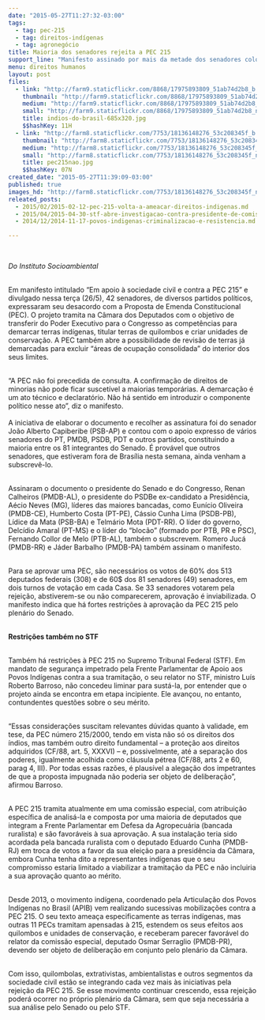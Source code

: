 ```yaml
---
date: "2015-05-27T11:27:32-03:00"
tags:
  - tag: pec-215
  - tag: direitos-indígenas
  - tag: agronegócio
title: Maioria dos senadores rejeita a PEC 215
support_line: "Manifesto assinado por mais da metade dos senadores coloca em xeque destino de Proposta que transfere do governo federal para o Congresso a tarefa de oficializar Terras Indígenas, Unidades de Conservação e Territórios Quilombolas."
menu: direitos humanos
layout: post
files:
  - link: "http://farm9.staticflickr.com/8868/17975893809_51ab74d2b8_b.jpg"
    thumbnail: "http://farm9.staticflickr.com/8868/17975893809_51ab74d2b8_t.jpg"
    medium: "http://farm9.staticflickr.com/8868/17975893809_51ab74d2b8_z.jpg"
    small: "http://farm9.staticflickr.com/8868/17975893809_51ab74d2b8_n.jpg"
    title: indios-do-brasil-685x320.jpg
    $$hashKey: 11H
  - link: "http://farm8.staticflickr.com/7753/18136148276_53c208345f_b.jpg"
    thumbnail: "http://farm8.staticflickr.com/7753/18136148276_53c208345f_t.jpg"
    medium: "http://farm8.staticflickr.com/7753/18136148276_53c208345f_z.jpg"
    small: "http://farm8.staticflickr.com/7753/18136148276_53c208345f_n.jpg"
    title: pec215nao.jpg
    $$hashKey: 07N
created_date: "2015-05-27T11:39:09-03:00"
published: true
images_hd: "http://farm8.staticflickr.com/7753/18136148276_53c208345f_n.jpg"
releated_posts:
  - 2015/02/2015-02-12-pec-215-volta-a-ameacar-direitos-indigenas.md
  - 2015/04/2015-04-30-stf-abre-investigacao-contra-presidente-de-comissao-da-pec-215.md
  - 2014/12/2014-11-17-povos-indigenas-criminalizacao-e-resistencia.md

---
```

<p>&nbsp;</p>

<p><em>Do Instituto Socioambiental&nbsp;</em><br />
&nbsp;</p>

<p>Em manifesto intitulado &ldquo;Em apoio &agrave; sociedade civil e contra a PEC 215&rdquo; e divulgado nessa ter&ccedil;a (26/5), 42 senadores, de diversos partidos pol&iacute;ticos, expressaram seu desacordo com a Proposta de Emenda Constitucional (PEC). O projeto tramita na C&acirc;mara dos Deputados com o objetivo de transferir do Poder Executivo para o Congresso as compet&ecirc;ncias para demarcar terras ind&iacute;genas, titular terras de quilombos e criar unidades de conserva&ccedil;&atilde;o. A PEC tamb&eacute;m abre a possibilidade de revis&atilde;o de terras j&aacute; demarcadas para excluir &ldquo;&aacute;reas de ocupa&ccedil;&atilde;o consolidada&rdquo; do interior dos seus limites.<br />
&nbsp;</p>

<p>&ldquo;A PEC n&atilde;o foi precedida de consulta. A confirma&ccedil;&atilde;o de direitos de minorias n&atilde;o pode ficar suscet&iacute;vel a maiorias tempor&aacute;rias. A demarca&ccedil;&atilde;o &eacute; um ato t&eacute;cnico e declarat&oacute;rio. N&atilde;o h&aacute; sentido em introduzir o componente pol&iacute;tico nesse ato&rdquo;, diz o manifesto.&nbsp;<br />
<br />
A iniciativa de elaborar o documento e recolher as assinatura foi do senador Jo&atilde;o Alberto Capiberibe (PSB-AP) e contou com o apoio expresso de v&aacute;rios senadores do PT, PMDB, PSDB, PDT e outros partidos, constituindo a maioria entre os 81 integrantes do Senado. &Eacute; prov&aacute;vel que outros senadores, que estiveram fora de Bras&iacute;lia nesta semana, ainda venham a subscrev&ecirc;-lo.<br />
&nbsp;</p>

<p>Assinaram o documento o presidente do Senado e do Congresso, Renan Calheiros (PMDB-AL), o presidente do PSDBe ex-candidato a Presid&ecirc;ncia, A&eacute;cio Neves (MG), l&iacute;deres das maiores bancadas, como Eun&iacute;cio Oliveira (PMDB-CE), Humberto Costa (PT-PE), C&aacute;ssio Cunha Lima (PSDB-PB), L&iacute;dice da Mata (PSB-BA) e Telm&aacute;rio Mota (PDT-RR). O l&iacute;der do governo, Delc&iacute;dio Amaral (PT-MS) e o l&iacute;der do &ldquo;bloc&atilde;o&rdquo; (formado por PTB, PR e PSC), Fernando Collor de Melo (PTB-AL), tamb&eacute;m o subscrevem. Romero Juc&aacute; (PMDB-RR) e J&aacute;der Barbalho (PMDB-PA) tamb&eacute;m assinam o manifesto.<br />
&nbsp;</p>

<p>Para se aprovar uma PEC, s&atilde;o necess&aacute;rios os votos de 60% dos 513 deputados federais (308) e de 60$ dos 81 senadores (49) senadores, em dois turnos de vota&ccedil;&atilde;o em cada Casa. Se 33 senadores votarem pela rejei&ccedil;&atilde;o, abstiverem-se ou n&atilde;o comparecerem, aprova&ccedil;&atilde;o &eacute; inviabilizada. O manifesto indica que h&aacute; fortes restri&ccedil;&otilde;es &agrave; aprova&ccedil;&atilde;o da PEC 215 pelo plen&aacute;rio do Senado.<br />
&nbsp;</p>

<p><strong>Restri&ccedil;&otilde;es tamb&eacute;m no STF</strong><br />
&nbsp;</p>

<p>Tamb&eacute;m h&aacute; restri&ccedil;&otilde;es &agrave; PEC 215 no Supremo Tribunal Federal (STF). Em mandato de seguran&ccedil;a impetrado pela Frente Parlamentar de Apoio aos Povos Ind&iacute;genas contra a sua tramita&ccedil;&atilde;o, o seu relator no STF, ministro Lu&iacute;s Roberto Barroso, n&atilde;o concedeu liminar para sust&aacute;-la, por entender que o projeto ainda se encontra em etapa incipiente. Ele avan&ccedil;ou, no entanto, contundentes quest&otilde;es sobre o seu m&eacute;rito.<br />
&nbsp;</p>

<p>&ldquo;Essas considera&ccedil;&otilde;es suscitam relevantes d&uacute;vidas quanto &agrave; validade, em tese, da PEC n&uacute;mero 215/2000, tendo em vista n&atilde;o s&oacute; os direitos dos &iacute;ndios, mas tamb&eacute;m outro direito fundamental &ndash; a prote&ccedil;&atilde;o aos direitos adquiridos (CF/88, art. 5, XXXVI) &ndash; e, possivelmente, at&eacute; a separa&ccedil;&atilde;o dos poderes, igualmente acolhida como cl&aacute;usula p&eacute;trea (CF/88, arts 2 e 60, parag 4, III). Por todas essas raz&otilde;es, &eacute; plaus&iacute;vel a alega&ccedil;&atilde;o dos impetrantes de que a proposta impugnada n&atilde;o poderia ser objeto de delibera&ccedil;&atilde;o&rdquo;, afirmou Barroso.<br />
&nbsp;</p>

<p>A PEC 215 tramita atualmente em uma comiss&atilde;o especial, com atribui&ccedil;&atilde;o espec&iacute;fica de analis&aacute;-la e composta por uma maioria de deputados que integram a Frente Parlamentar em Defesa da Agropecu&aacute;ria (bancada ruralista) e s&atilde;o favor&aacute;veis &agrave; sua aprova&ccedil;&atilde;o. A sua instala&ccedil;&atilde;o teria sido acordada pela bancada ruralista com o deputado Eduardo Cunha (PMDB-RJ) em troca de votos a favor da sua elei&ccedil;&atilde;o para a presid&ecirc;ncia da C&acirc;mara, embora Cunha tenha dito a representantes ind&iacute;genas que o seu compromisso estaria limitado a viabilizar a tramita&ccedil;&atilde;o da PEC e n&atilde;o incluiria a sua aprova&ccedil;&atilde;o quanto ao m&eacute;rito.<br />
&nbsp;</p>

<p>Desde 2013, o movimento ind&iacute;gena, coordenado pela Articula&ccedil;&atilde;o dos Povos Ind&iacute;genas no Brasil (APIB) vem realizando sucessivas mobiliza&ccedil;&otilde;es contra a PEC 215. O seu texto amea&ccedil;a especificamente as terras ind&iacute;genas, mas outras 11 PECs tramitam apensadas &agrave; 215, estendem os seus efeitos aos quilombos e unidades de conserva&ccedil;&atilde;o, e receberam parecer favor&aacute;vel do relator da comiss&atilde;o especial, deputado Osmar Serraglio (PMDB-PR), devendo ser objeto de delibera&ccedil;&atilde;o em conjunto pelo plen&aacute;rio da C&acirc;mara.</p>

<p><br />
Com isso, quilombolas, extrativistas, ambientalistas e outros segmentos da sociedade civil est&atilde;o se integrando cada vez mais &agrave;s iniciativas pela rejei&ccedil;&atilde;o da PEC 215. Se esse movimento continuar crescendo, essa rejei&ccedil;&atilde;o poder&aacute; ocorrer no pr&oacute;prio plen&aacute;rio da C&acirc;mara, sem que seja necess&aacute;ria a sua an&aacute;lise pelo Senado ou pelo STF.</p>

